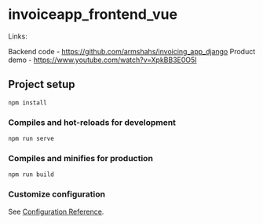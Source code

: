 # invoiceapp_frontend_vue

Links:

Backend code - https://github.com/armshahs/invoicing_app_django
Product demo - https://www.youtube.com/watch?v=XpkBB3E0O5I

## Project setup
```
npm install
```

### Compiles and hot-reloads for development
```
npm run serve
```

### Compiles and minifies for production
```
npm run build
```

### Customize configuration
See [Configuration Reference](https://cli.vuejs.org/config/).
